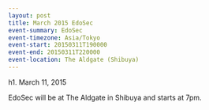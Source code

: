 ```yaml
---
layout: post
title: March 2015 EdoSec
event-summary: EdoSec
event-timezone: Asia/Tokyo
event-start: 20150311T190000
event-end: 20150311T220000
event-location: The Aldgate (Shibuya)
---
```


h1. March 11, 2015

EdoSec will be at The Aldgate in Shibuya and starts at 7pm.
